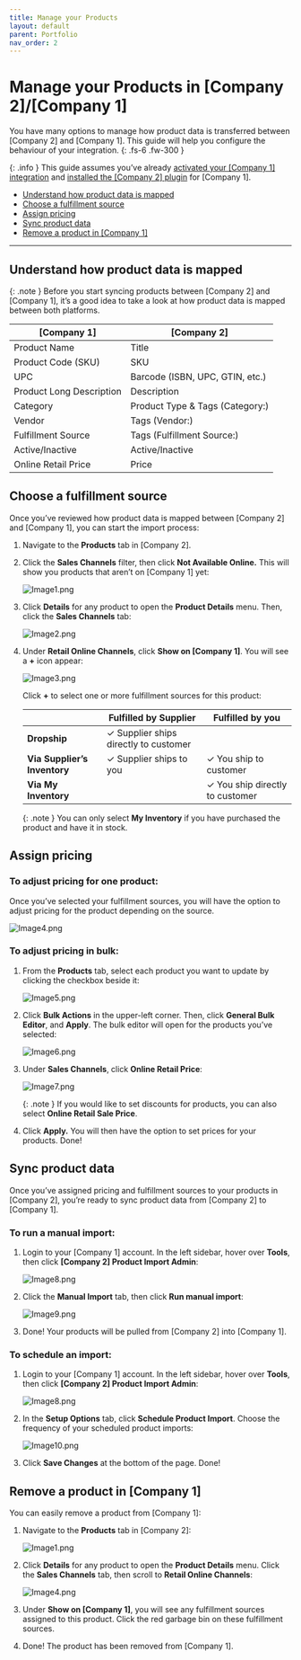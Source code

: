 ```yaml
---
title: Manage your Products
layout: default
parent: Portfolio
nav_order: 2
---
```


Manage your Products in \[Company 2\]/\[Company 1\]
===================================================================

You have many options to manage how product data is transferred between \[Company 2\] and \[Company 1\]. This guide will help you configure the behaviour of your integration.
{: .fs-6 .fw-300 }

{: .info }
This guide assumes you’ve already [activated your \[Company 1\] integration]() and [installed the \[Company 2\] plugin]() for \[Company 1\].

*   [Understand how product data is mapped](#understand-how-product-data-is-mapped)
*   [Choose a fulfillment source](#choose-a-fulfillment-source)
*   [Assign pricing](#assign-pricing)
*   [Sync product data](#sync-product-data)
*   [Remove a product in \[Company 1\]](#remove-a-product-in-company-1)

---

Understand how product data is mapped
-------------------------------------

{: .note }
Before you start syncing products between \[Company 2\] and \[Company 1\], it’s a good idea to take a look at how product data is mapped between both platforms.

| **[Company 1]**          | **[Company 2]**                 |
|--------------------------|---------------------------------|
| Product Name             | Title                           |
| Product Code (SKU)       | SKU                             |
| UPC                      | Barcode (ISBN, UPC, GTIN, etc.) |
| Product Long Description | Description                     |
| Category                 | Product Type & Tags (Category:) |
| Vendor                   | Tags (Vendor:)                  |
| Fulfillment Source       | Tags (Fulfillment Source:)      |
| Active/Inactive          | Active/Inactive                 |
| Online Retail Price      | Price                           |

Choose a fulfillment source
---------------------------

Once you’ve reviewed how product data is mapped between \[Company 2\] and \[Company 1\], you can start the import process:

1.  Navigate to the **Products** tab in \[Company 2\].
    
2.  Click the **Sales Channels** filter, then click **Not Available Online.** This will show you products that aren’t on \[Company 1\] yet:
    

    ![Image1.png](Images/doc2/Image1.png)

3.  Click **Details** for any product to open the **Product Details** menu. Then, click the **Sales Channels** tab:
    
    ![Image2.png](Images/doc2/Image2.png)

4.  Under **Retail Online Channels**, click **Show on \[Company 1\]**. You will see a **\+** icon appear:
    

    ![Image3.png](Images/doc2/Image3.png)

    Click **\+** to select one or more fulfillment sources for this product:

    |                              | **Fulfilled by Supplier**             | **Fulfilled by you**            |
    |------------------------------|---------------------------------------|---------------------------------|
    | **Dropship**                 | ✓ Supplier ships directly to customer |                                 |
    | **Via Supplier’s Inventory** | ✓ Supplier ships to you               | ✓ You ship to customer          |
    | **Via My Inventory**         |                                       | ✓ You ship directly to customer |
        

    {: .note }
    You can only select **My Inventory** if you have purchased the product and have it in stock.

Assign pricing
--------------

### To adjust pricing for one product:

Once you’ve selected your fulfillment sources, you will have the option to adjust pricing for the product depending on the source.

![Image4.png](Images/doc2/Image4.png)

### To adjust pricing in bulk:

1.  From the **Products** tab, select each product you want to update by clicking the checkbox beside it:
    

    ![Image5.png](Images/doc2/Image5.png)

2.  Click **Bulk Actions** in the upper-left corner. Then, click **General Bulk Editor**, and **Apply**. The bulk editor will open for the products you’ve selected:
    

    ![Image6.png](Images/doc2/Image6.png)

3.  Under **Sales Channels**, click **Online Retail Price**:
    

    ![Image7.png](Images/doc2/Image7.png)

    {: .note }
    If you would like to set discounts for products, you can also select **Online Retail Sale Price**.

4.  Click **Apply.** You will then have the option to set prices for your products. Done!
    

Sync product data
-----------------

Once you’ve assigned pricing and fulfillment sources to your products in \[Company 2\], you’re ready to sync product data from \[Company 2\] to \[Company 1\].

### To run a manual import:

1.  Login to your \[Company 1\] account. In the left sidebar, hover over **Tools**, then click **\[Company 2\] Product Import Admin**:
    

    ![Image8.png](Images/doc2/Image8.png)

2.  Click the **Manual Import** tab, then click **Run manual import**:
    

    ![Image9.png](Images/doc2/Image9.png)

3.  Done! Your products will be pulled from \[Company 2\] into \[Company 1\].
    

### To schedule an import:

1.  Login to your \[Company 1\] account. In the left sidebar, hover over **Tools**, then click **\[Company 2\] Product Import Admin**:
    

    ![Image8.png](Images/doc2/Image8.png)

2.  In the **Setup Options** tab, click **Schedule Product Import**. Choose the frequency of your scheduled product imports:
    

    ![Image10.png](Images/doc2/Image10.png)

3.  Click **Save Changes** at the bottom of the page. Done!

Remove a product in \[Company 1\]
---------------------------------

You can easily remove a product from \[Company 1\]:

1.  Navigate to the **Products** tab in \[Company 2\]:
    

    ![Image1.png](Images/doc2/Image1.png)

2.  Click **Details** for any product to open the **Product Details** menu. Click the **Sales Channels** tab, then scroll to **Retail Online Channels**:
    

    ![Image4.png](Images/doc2/Image4.png)

3.  Under **Show on \[Company 1\]**, you will see any fulfillment sources assigned to this product. Click the red garbage bin on these fulfillment sources.
    
4.  Done! The product has been removed from \[Company 1\].